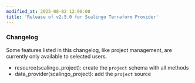 ```yaml
---
modified_at: 2025-08-02 12:00:00
title: 'Release of v2.5.0 for Scalingo Terraform Provider'
---
```


### Changelog

Some features listed in this changelog, like project management, are currently only available to selected users.

* resource(scalingo_project): create the `project` schema with all methods
* data_provider(scalingo_project): add the `project` source
